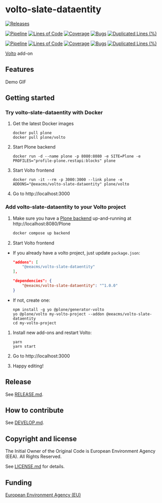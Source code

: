 # volto-slate-dataentity

[![Releases](https://img.shields.io/github/v/release/eea/volto-slate-dataentity)](https://github.com/eea/volto-slate-dataentity/releases)

[![Pipeline](https://ci.eionet.europa.eu/buildStatus/icon?job=volto-addons%2Fvolto-slate-dataentity%2Fmaster&subject=master)](https://ci.eionet.europa.eu/view/Github/job/volto-addons/job/volto-slate-dataentity/job/master/display/redirect)
[![Lines of Code](https://sonarqube.eea.europa.eu/api/project_badges/measure?project=volto-slate-dataentity-master&metric=ncloc)](https://sonarqube.eea.europa.eu/dashboard?id=volto-slate-dataentity-master)
[![Coverage](https://sonarqube.eea.europa.eu/api/project_badges/measure?project=volto-slate-dataentity-master&metric=coverage)](https://sonarqube.eea.europa.eu/dashboard?id=volto-slate-dataentity-master)
[![Bugs](https://sonarqube.eea.europa.eu/api/project_badges/measure?project=volto-slate-dataentity-master&metric=bugs)](https://sonarqube.eea.europa.eu/dashboard?id=volto-slate-dataentity-master)
[![Duplicated Lines (%)](https://sonarqube.eea.europa.eu/api/project_badges/measure?project=volto-slate-dataentity-master&metric=duplicated_lines_density)](https://sonarqube.eea.europa.eu/dashboard?id=volto-slate-dataentity-master)

[![Pipeline](https://ci.eionet.europa.eu/buildStatus/icon?job=volto-addons%2Fvolto-slate-dataentity%2Fdevelop&subject=develop)](https://ci.eionet.europa.eu/view/Github/job/volto-addons/job/volto-slate-dataentity/job/develop/display/redirect)
[![Lines of Code](https://sonarqube.eea.europa.eu/api/project_badges/measure?project=volto-slate-dataentity-develop&metric=ncloc)](https://sonarqube.eea.europa.eu/dashboard?id=volto-slate-dataentity-develop)
[![Coverage](https://sonarqube.eea.europa.eu/api/project_badges/measure?project=volto-slate-dataentity-develop&metric=coverage)](https://sonarqube.eea.europa.eu/dashboard?id=volto-slate-dataentity-develop)
[![Bugs](https://sonarqube.eea.europa.eu/api/project_badges/measure?project=volto-slate-dataentity-develop&metric=bugs)](https://sonarqube.eea.europa.eu/dashboard?id=volto-slate-dataentity-develop)
[![Duplicated Lines (%)](https://sonarqube.eea.europa.eu/api/project_badges/measure?project=volto-slate-dataentity-develop&metric=duplicated_lines_density)](https://sonarqube.eea.europa.eu/dashboard?id=volto-slate-dataentity-develop)

[Volto](https://github.com/plone/volto) add-on

## Features

Demo GIF

## Getting started

### Try volto-slate-dataentity with Docker

1. Get the latest Docker images

   ```
   docker pull plone
   docker pull plone/volto
   ```

1. Start Plone backend

   ```
   docker run -d --name plone -p 8080:8080 -e SITE=Plone -e PROFILES="profile-plone.restapi:blocks" plone
   ```

1. Start Volto frontend

   ```
   docker run -it --rm -p 3000:3000 --link plone -e ADDONS="@eeacms/volto-slate-dataentity" plone/volto
   ```

1. Go to http://localhost:3000

### Add volto-slate-dataentity to your Volto project

1. Make sure you have a [Plone backend](https://plone.org/download) up-and-running at http://localhost:8080/Plone

   ```Bash
   docker compose up backend
   ```

1. Start Volto frontend

- If you already have a volto project, just update `package.json`:

  ```JSON
  "addons": [
      "@eeacms/volto-slate-dataentity"
  ],

  "dependencies": {
      "@eeacms/volto-slate-dataentity": "^1.0.0"
  }
  ```

- If not, create one:

  ```
  npm install -g yo @plone/generator-volto
  yo @plone/volto my-volto-project --addon @eeacms/volto-slate-dataentity
  cd my-volto-project
  ```

1. Install new add-ons and restart Volto:

   ```
   yarn
   yarn start
   ```

1. Go to http://localhost:3000

1. Happy editing!

## Release

See [RELEASE.md](https://github.com/eea/volto-slate-dataentity/blob/master/RELEASE.md).

## How to contribute

See [DEVELOP.md](https://github.com/eea/volto-slate-dataentity/blob/master/DEVELOP.md).

## Copyright and license

The Initial Owner of the Original Code is European Environment Agency (EEA).
All Rights Reserved.

See [LICENSE.md](https://github.com/eea/volto-slate-dataentity/blob/master/LICENSE.md) for details.

## Funding

[European Environment Agency (EU)](http://eea.europa.eu)
